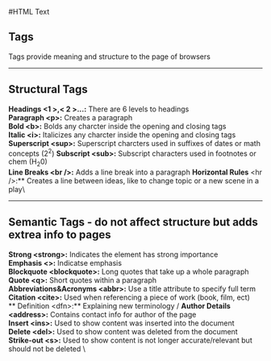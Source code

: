 #HTML Text
## Tags
Tags provide meaning and structure to the page of browsers

<hr />

## Structural Tags
**Headings &lt;1 &gt;,&lt; 2 &gt;...:**    There are 6 levels to headings \
**Paragraph &lt;p&gt;:**    Creates a paragraph \
**Bold &lt;b&gt;:**    Bolds any charcter inside the opening and closing tags \
**Italic &lt;i&gt;:**    Italicizes any charcter inside the opening and closing tags \
**Superscript &lt;sup&gt;:**    Superscript charcters used in suffixes of dates or math concepts (2<sup>2</sup>)
**Subscript &lt;sub&gt;:**     Subscript characters used in footnotes or chem (H<sub>2</sub>0) \
**Line Breaks &lt;br /&gt;:**    Adds a line break into a paragraph
**Horizontal Rules** &lt;hr /&gt;:**    Creates a line between ideas, like to change topic or a new scene in a play\

<hr />

## Semantic Tags - do not affect structure but adds extrea info to pages
**Strong &lt;strong&gt;:**    Indicates the element has strong importance \
**Emphasis &lt;&gt;:**    Indicatse emphasis \
**Blockquote &lt;blockquote&gt;:**    Long quotes that take up a whole paragraph \
**Quote &lt;q&gt;:**    Short quotes within a paragraph \
**Abbreviations&Acronyms &lt;abbr&gt;:**    Use a title attribute to specify full term \
**Citation &lt;cite&gt;:**    Used when referencing a piece of work (book, film, ect) \
** Definition &lt;dfn&gt;:**    Explaining new terminology /
**Author Details &lt;address&gt;:**    Contains contact info for author of the page \
**Insert &lt;ins&gt;:**    Used to show content was inserted into the document \
**Delete &lt;del&gt;:**    Used to show content was deleted from the document \
**Strike-out &lt;s&gt;:**    Used to show content is not longer accurate/relevant but should not be deleted \

